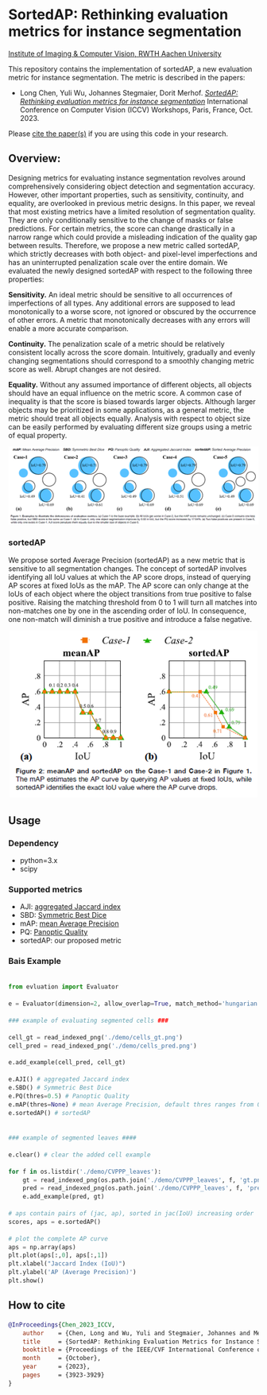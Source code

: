 # SortedAP: Rethinking evaluation metrics for instance segmentation

[Institute of Imaging & Computer Vision, RWTH Aachen University](https://www.lfb.rwth-aachen.de/en/)  

This repository contains the implementation of sortedAP, a new evaluation metric for instance segmentation. The metric is described in the papers:

- Long Chen, Yuli Wu, Johannes Stegmaier, Dorit Merhof. 
[*SortedAP: Rethinking evaluation metrics for instance segmentation*](https://openaccess.thecvf.com/content/ICCV2023W/BIC/html/Chen_SortedAP_Rethinking_Evaluation_Metrics_for_Instance_Segmentation_ICCVW_2023_paper.html)
International Conference on Computer Vision (ICCV) Workshops, Paris, France, Oct. 2023.

Please [cite the paper(s)](#how-to-cite) if you are using this code in your research.

## Overview:
Designing metrics for evaluating instance segmentation revolves around comprehensively considering object detection and segmentation accuracy. However, other important properties, such as sensitivity, continuity, and equality, are overlooked in previous metric designs. In this paper, we reveal that most existing metrics have a limited resolution of segmentation quality. They are only conditionally sensitive to the change of masks or false predictions. For certain metrics, the score can change drastically in a narrow range which could provide a misleading indication of the quality gap between results. Therefore, we propose a new metric called sortedAP, which strictly decreases with both object- and pixel-level imperfections and has an uninterrupted penalization scale over the entire domain. We evaluated the newly designed sortedAP with respect to the following three properties:

**Sensitivity.** An ideal metric should be sensitive to all occurrences of imperfections of all types. Any additional errors are supposed to lead monotonically to a worse score, not ignored or obscured by the occurrence of other errors. A metric that monotonically decreases with any errors will enable a more accurate comparison.

**Continuity.** The penalization scale of a metric should be relatively consistent locally across the score domain. Intuitively, gradually and evenly changing segmentations should correspond to a smoothly changing metric score as well. Abrupt changes are not desired.

**Equality.** Without any assumed importance of different objects, all objects should have an equal influence on the metric score. A common case of inequality is that the score is biased towards larger objects. Although larger objects may be prioritized in some applications, as a general metric, the metric should treat all objects equally. Analysis with respect to object size can be easily performed by evaluating different size groups using a metric of equal property.

<p align="center">
<img src="./doc/deficiencies.png" width="800">
<p>

### sortedAP

We propose sorted Average Precision (sortedAP) as a new metric that is sensitive to all segmentation changes. The concept of sortedAP involves identifying all IoU values at which the AP score drops, instead of querying AP scores at fixed IoUs as the mAP. The AP score can only change at the IoUs of each object where the object transitions from true positive to false positive. Raising the matching threshold
from 0 to 1 will turn all matches into non-matches one by one in the ascending order of IoU. In consequence, one non-match will diminish a true positive and introduce a false negative.

<p align="center">
<img src="./doc/sortedAP.png" width="500">
<p>

## Usage

### Dependency
- python=3.x
- scipy

### Supported metrics

- AJI: [aggregated Jaccard index](https://ieeexplore.ieee.org/document/7872382)
- SBD: [Symmetric Best Dice](https://link.springer.com/article/10.1007/s00138-015-0737-3)
- mAP: [mean Average Precision](https://www.kaggle.com/c/data-science-bowl-2018/overview/evaluation)
- PQ: [Panoptic Quality](https://arxiv.org/abs/1801.00868)
- sortedAP: our proposed metric


### Bais Example


```python

from evluation import Evaluator

e = Evaluator(dimension=2, allow_overlap=True, match_method='hungarian', image_average=False)

### example of evaluating segmented cells ###

cell_gt = read_indexed_png('./demo/cells_gt.png')
cell_pred = read_indexed_png('./demo/cells_pred.png')

e.add_example(cell_pred, cell_gt)

e.AJI() # aggregated Jaccard index
e.SBD() # Symmetric Best Dice
e.PQ(thres=0.5) # Panoptic Quality
e.mAP(thres=None) # mean Average Precision, default thres ranges from 0.5 to 0.95 with a step size of 0.05
e.sortedAP() # sortedAP


### example of segmented leaves ####

e.clear() # clear the added cell example

for f in os.listdir('./demo/CVPPP_leaves'):
    gt = read_indexed_png(os.path.join('./demo/CVPPP_leaves', f, 'gt.png'))
    pred = read_indexed_png(os.path.join('./demo/CVPPP_leaves', f, 'pred.png'))
    e.add_example(pred, gt)

# aps contain pairs of (jac, ap), sorted in jac(IoU) increasing order
scores, aps = e.sortedAP()

# plot the complete AP curve
aps = np.array(aps)
plt.plot(aps[:,0], aps[:,1])
plt.xlabel("Jaccard Index (IoU)")
plt.ylabel('AP (Average Precision)')
plt.show()

```

## How to cite
```bibtex
@InProceedings{Chen_2023_ICCV,
    author    = {Chen, Long and Wu, Yuli and Stegmaier, Johannes and Merhof, Dorit},
    title     = {SortedAP: Rethinking Evaluation Metrics for Instance Segmentation},
    booktitle = {Proceedings of the IEEE/CVF International Conference on Computer Vision (ICCV) Workshops},
    month     = {October},
    year      = {2023},
    pages     = {3923-3929}
}
```